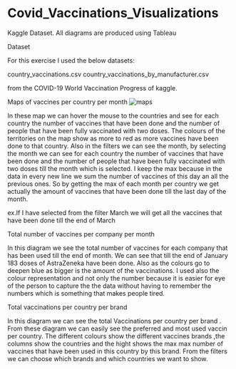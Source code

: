 # Covid_Vaccinations_Visualizations
Kaggle Dataset. All diagrams are produced using Tableau

Dataset

For this exercise I used the below datasets:

country_vaccinations.csv
country_vaccinations_by_manufacturer.csv

from the COVID-19 World Vaccination Progress of kaggle.

Maps of vaccines per country per month
![maps](https://user-images.githubusercontent.com/22845560/147950915-d8a6d03c-3a8e-46e8-9880-4428427addad.PNG)


In these map we can hover the mouse to the countries and see for each country the number of vaccines that have been done and the number of people that have been fully vaccinated with two doses. The colours of the territories on the map show as more to red as more vaccines have been done to that country. Also in the filters we can see the month, by selecting the month we can see for each country the number of vaccines that have been done and the number of people that have been fully vaccinated with two doses till the month which is selected. I keep the max because in the data in every new line we sum the number of vaccines of this day an all the previous ones. So by getting the max of each month per country we get actually the amount of vaccines that have been done till the last day of the month.

ex.If I have selected from the filter March we will get all the vaccines that have been done till the end of March

Total number of vaccines per company per month


In this diagram we see the total number of vaccines for each company that has been used till the end of month. We can see that till the end of January 183 doses of AstraZeneka have been done. Also as the colours go to deepen blue as bigger is the amount of the vaccinations. I used also the colour representation and not only the number because it is easier for eye of the person to capture the the data without having to remember the numbers which is something that makes people tired.

Total vaccinations per country per brand


 In this diagram we can see the total Vaccinations per country per brand . From these diagram we can easily see the preferred and most used vaccin per country. The different colours show the different vaccines brands ,the columns show the countries and  the hight shows the max max number of vaccines that have been used in this country by this brand.
From the filters we can choose which brands and which countries we want to show.


